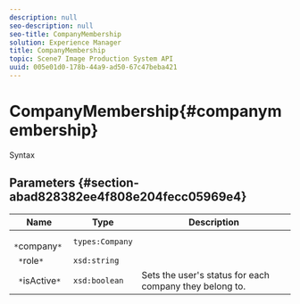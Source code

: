 ```yaml
---
description: null
seo-description: null
seo-title: CompanyMembership
solution: Experience Manager
title: CompanyMembership
topic: Scene7 Image Production System API
uuid: 005e01d0-178b-44a9-ad50-67c47beba421
---
```


# CompanyMembership{#companymembership}

 Syntax 

## Parameters {#section-abad828382ee4f808e204fecc05969e4}

|  Name  | Type  | Description  |
|---|---|---|
|  ` *`company`*`  | `types:Company`  | |
|  ` *`role`*`  | `xsd:string`  | |
|  ` *`isActive`*`  | `xsd:boolean`  | Sets the user's status for each company they belong to.  |

